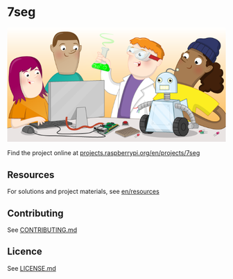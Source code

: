 # 7seg

![7seg](banner.png)

Find the project online at [projects.raspberrypi.org/en/projects/7seg](https://projects.raspberrypi.org/en/projects/7seg)

## Resources
For solutions and project materials, see [en/resources](https://github.com/raspberrypilearning/7seg/tree/master/en/resources)

## Contributing
See [CONTRIBUTING.md](CONTRIBUTING.md)

## Licence
 See [LICENSE.md](LICENSE.md)